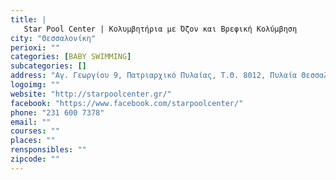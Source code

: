 ```yaml
---
title: |
   Star Pool Center | Κολυμβητήρια με Όζον και Βρεφική Κολύμβηση
city: "Θεσσαλονίκη"
perioxi: ""
categories: [BABY SWIMMING]
subcategories: []
address: "Αγ. Γεωργίου 9, Πατριαρχικό Πυλαίας, Τ.Θ. 8012, Πυλαία Θεσσαλονίκη 570 01, Greece"
logoimg: ""
website: "http://starpoolcenter.gr/"
facebook: "https://www.facebook.com/starpoolcenter/"
phone: "231 600 7378"
email: ""
courses: ""
places: ""
rensponsibles: ""
zipcode: ""
---
```




